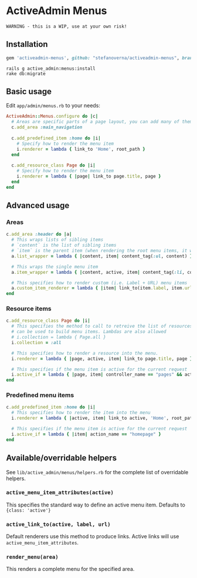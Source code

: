 # ActiveAdmin Menus

```
WARNING - this is a WIP, use at your own risk!
```

## Installation

```ruby
gem 'activeadmin-menus', github: "stefanoverna/activeadmin-menus", branch: "master"
```

```
rails g active_admin:menus:install
rake db:migrate
```

## Basic usage

Edit `app/admin/menus.rb` to your needs:

```ruby
ActiveAdmin::Menus.configure do |c|
  # Areas are specific parts of a page layout, you can add many of them
  c.add_area :main_navigation
  
  c.add_predefined_item :home do |i|
    # Specify how to render the menu item
    i.renderer = lambda { link_to 'Home', root_path }
  end
  
  c.add_resource_class Page do |i|
    # Specify how to render the menu item
    i.renderer = lambda { |page| link_to page.title, page }
  end
end
```

## Advanced usage

### Areas

```ruby
c.add_area :header do |a|
  # This wraps lists of sibling items
  # `content` is the list of sibling items
  # `item` is the parent item (when rendering the root menu items, it will be nil)
  a.list_wrapper = lambda { |content, item| content_tag(:ul, content) }

  # This wraps the single menu item
  a.item_wrapper = lambda { |content, active, item| content_tag(:li, content) }

  # This specifies how to render custom (i.e. Label + URL) menu items
  a.custom_item_renderer = lambda { |item| link_to(item.label, item.url) }
end
```

### Resource items

```ruby
c.add_resource_class Page do |i|
  # This specifies the method to call to retreive the list of resources that 
  # can be used to build menu items. Lambdas are also allowed
  # i.collection = lambda { Page.all }
  i.collection = :all

  # This specifies how to render a resource into the menu.
  i.renderer = lambda { |page, active, item| link_to page.title, page }

  # This specifies if the menu item is active for the current request
  i.active_if = lambda { |page, item| controller_name == "pages" && action_name == "show" }
end
```

### Predefined menu items

```ruby
c.add_predefined_item :home do |i|
  # This specifies how to render the item into the menu
  i.renderer = lambda { |active, item| link_to active, 'Home', root_path }

  # This specifies if the menu item is active for the current request
  i.active_if = lambda { |item| action_name == "homepage" }
end
```

## Available/overridable helpers

See `lib/active_admin/menus/helpers.rb` for the complete list of overridable
helpers.

### `active_menu_item_attributes(active)`

This specifies the standard way to define an active menu item. Defaults to 
`{class: 'active'}`

### `active_link_to(active, label, url)`

Default renderers use this method to produce links. Active links will use
`active_menu_item_attributes`.


### `render_menu(area)`

This renders a complete menu for the specified area.

